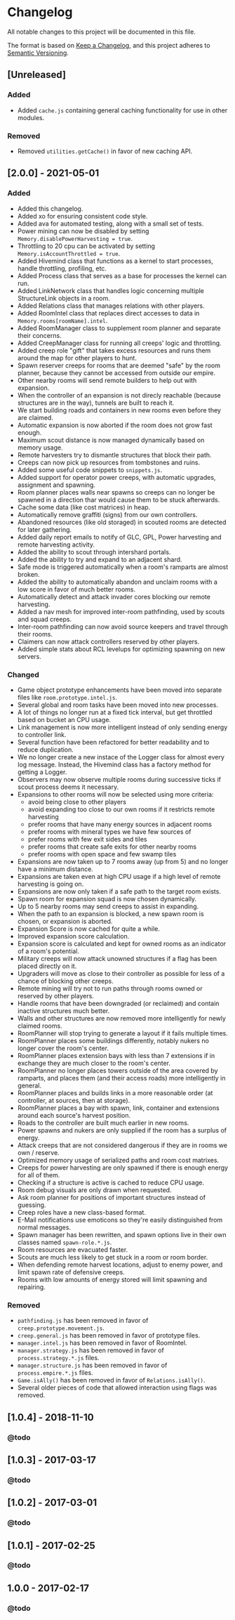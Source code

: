 # Changelog
All notable changes to this project will be documented in this file.

The format is based on [Keep a Changelog](https://keepachangelog.com/en/1.0.0/),
and this project adheres to [Semantic Versioning](https://semver.org/spec/v2.0.0.html).

## [Unreleased]
### Added
- Added `cache.js` containing general caching functionality for use in other modules.

### Removed
- Removed `utilities.getCache()` in favor of new caching API.

## [2.0.0] - 2021-05-01
### Added
- Added this changelog.
- Added xo for ensuring consistent code style.
- Added ava for automated testing, along with a small set of tests.
- Power mining can now be disabled by setting `Memory.disablePowerHarvesting = true`.
- Throttling to 20 cpu can be activated by setting `Memory.isAccountThrottled = true`.
- Added Hivemind class that functions as a kernel to start processes, handle throttling, profiling, etc.
- Added Process class that serves as a base for processes the kernel can run.
- Added LinkNetwork class that handles logic concerning multiple StructureLink objects in a room.
- Added Relations class that manages relations with other players.
- Added RoomIntel class that replaces direct accesses to data in `Memory.rooms[roomName].intel`.
- Added RoomManager class to supplement room planner and separate their concerns.
- Added CreepManager class for running all creeps' logic and throttling.
- Added creep role "gift" that takes excess resources and runs them around the map for other players to hunt.
- Spawn reserver creeps for rooms that are deemed "safe" by the room planner, because they cannot be accessed from outside our empire.
- Other nearby rooms will send remote builders to help out with expansion.
- When the controller of an expansion is not direcly reachable (because structures are in the way), tunnels are built to reach it.
- We start building roads and containers in new rooms even before they are claimed.
- Automatic expansion is now aborted if the room does not grow fast enough.
- Maximum scout distance is now managed dynamically based on memory usage.
- Remote harvesters try to dismantle structures that block their path.
- Creeps can now pick up resources from tombstones and ruins.
- Added some useful code snippets to `snippets.js`.
- Added support for operator power creeps, with automatic upgrades, assignment and spawning.
- Room planner places walls near spawns so creeps can no longer be spawned in a direction thar would cause them to be stuck afterwards.
- Cache some data (like cost matrices) in heap.
- Automatically remove graffiti (signs) from our own controllers.
- Abandoned resources (like old storaged) in scouted rooms are detected for later gathering.
- Added daily report emails to notify of GLC, GPL, Power harvesting and remote harvesting activity.
- Added the ability to scout through intershard portals.
- Added the ability to try and expand to an adjacent shard.
- Safe mode is triggered automatically when a room's ramparts are almost broken.
- Added the ability to automatically abandon and unclaim rooms with a low score in favor of much better rooms.
- Automatically detect and attack invader cores blocking our remote harvesting.
- Added a nav mesh for improved inter-room pathfinding, used by scouts and squad creeps.
- Inter-room pathfinding can now avoid source keepers and travel through their rooms.
- Claimers can now attack controllers reserved by other players.
- Added simple stats about RCL levelups for optimizing spawning on new servers.

### Changed
- Game object prototype enhancements have been moved into separate files like `room.prototype.intel.js`.
- Several global and room tasks have been moved into new processes.
- A lot of things no ĺonger run at a fixed tick interval, but get throttled based on bucket an CPU usage.
- Link management is now more intelligent instead of only sending energy to controller link.
- Several function have been refactored for better readability and to reduce duplication.
- We no longer create a new instace of the Logger class for almost every log message. Instead, the Hivemind class has a factory method for getting a Logger.
- Observers may now observe multiple rooms during successive ticks if scout process deems it necessary.
- Expansions to other rooms will now be selected using more criteria:
  - avoid being close to other players
  - avoid expanding too close to our own rooms if it restricts remote harvesting
  - prefer rooms that have many energy sources in adjacent rooms
  - prefer rooms with mineral types we have few sources of
  - prefer rooms with few exit sides and tiles
  - prefer rooms that create safe exits for other nearby rooms
  - prefer rooms with open space and few swamp tiles
- Expansions are now taken up to 7 rooms away (up from 5) and no longer have a minimum distance.
- Expansions are taken even at high CPU usage if a high level of remote harvesting is going on.
- Expansions are now only taken if a safe path to the target room exists.
- Spawn room for expansion squad is now chosen dynamically.
- Up to 5 nearby rooms may send creeps to assist in expanding.
- When the path to an expansion is blocked, a new spawn room is chosen, or expansion is aborted.
- Expansion Score is now cached for quite a while.
- Improved expansion score calculation.
- Expansion score is calculated and kept for owned rooms as an indicator of a room's potential.
- Military creeps will now attack unowned structures if a flag has been placed directly on it.
- Upgraders will move as close to their controller as possible for less of a chance of blocking other creeps.
- Remote mining will try not to run paths through rooms owned or reserved by other players.
- Handle rooms that have been downgraded (or reclaimed) and contain inactive structures much better.
- Walls and other structures are now removed more intelligently for newly claimed rooms.
- RoomPlanner will stop trying to generate a layout if it fails multiple times.
- RoomPlanner places some buildings differently, notably nukers no longer cover the room's center.
- RoomPlanner places extension bays with less than 7 extensions if in exchange they are much closer to the room's center.
- RoomPlanner no longer places towers outside of the area covered by ramparts, and places them (and their access roads) more intelligently in general.
- RoomPlanner places and builds links in a more reasonable order (at controller, at sources, then at storage).
- RoomPlanner places a bay with spawn, link, container and extensions around each source's harvest position.
- Roads to the controller are built much earlier in new rooms.
- Power spawns and nukers are only supplied if the room has a surplus of energy.
- Attack creeps that are not considered dangerous if they are in rooms we own / reserve.
- Optimized memory usage of serialized paths and room cost matrixes.
- Creeps for power harvesting are only spawned if there is enough energy for all of them.
- Checking if a structure is active is cached to reduce CPU usage.
- Room debug visuals are only drawn when requested.
- Ask room planner for positions of important structures instead of guessing.
- Creep roles have a new class-based format.
- E-Mail notifications use emoticons so they're easily distinguished from normal messages.
- Spawn manager has been rewritten, and spawn options live in their own classes named `spawn-role.*.js`.
- Room resources are evacuated faster.
- Scouts are much less likely to get stuck in a room or room border.
- When defending remote harvest locations, adjust to enemy power, and limit spawn rate of defensive creeps.
- Rooms with low amounts of energy stored will limit spawning and repairing.

### Removed
- `pathfinding.js` has been removed in favor of `creep.prototype.movement.js`.
- `creep.general.js` has been removed in favor of prototype files.
- `manager.intel.js` has been removed in favor of RoomIntel.
- `manager.strategy.js` has been removed in favor of `process.strategy.*.js` files.
- `manager.structure.js` has been removed in favor of `process.empire.*.js` files.
- `Game.isAlly()` has been removed in favor of `Relations.isAlly()`.
- Several older pieces of code that allowed interaction using flags was removed.

## [1.0.4] - 2018-11-10
### @todo

## [1.0.3] - 2017-03-17
### @todo

## [1.0.2] - 2017-03-01
### @todo

## [1.0.1] - 2017-02-25
### @todo

## 1.0.0 - 2017-02-17
### @todo

